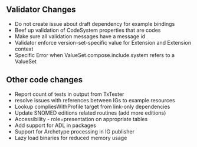 ## Validator Changes

* Do not create issue about draft dependency for example bindings
* Beef up validation of CodeSystem properties that are codes
* Make sure all validation messages have a message id
* Validator enforce version-set-specific value for Extension and Extension context
* Specific Error when ValueSet.compose.include.system refers to a ValueSet

## Other code changes

* Report count of tests in output from TxTester
* resolve issues with references between IGs to example resources
* Lookup compliesWithProfile target from link-only dependencies
* Update SNOMED editions related routines (add more editions)
* Accessibility - role=presentation on appropriate tables
* Add support for ADL in packages
* Support for Archetype processing in IG publisher
* Lazy load binaries for reduced memory usage


